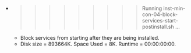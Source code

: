 * >>>>>>>>> Running inst-min-con-04-block-services-start-postinstall.sh ...
  * Block services from starting after they are being installed.
  * Disk size = 893664K. Space Used = 8K. Runtime = 00:00:00:00.
